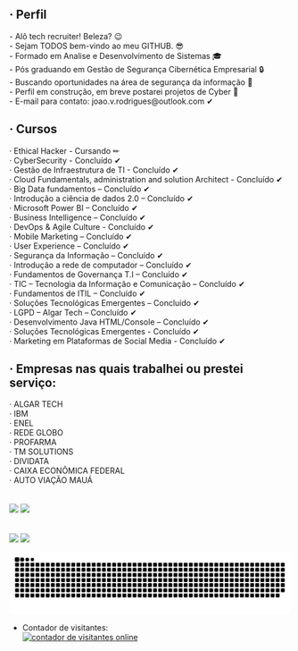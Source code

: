 <h2>· Perfil</h2>
- Alô tech recruiter! Beleza? 😉 <br>
- Sejam TODOS bem-vindo ao meu GITHUB. 😎 <br>
- Formado em Analise e Desenvolvimento de Sistemas 🎓 <br>
- Pós graduando em Gestão de Segurança Cibernética Empresarial 🔒 <br>
- Buscando oportunidades na área de segurança da informação 🏸 <br>
- Perfil em construção, em breve postarei projetos de Cyber 🙌 <br>
- E-mail para contato: joao.v.rodrigues@outlook.com ✔ <br>



<h2>· Cursos</h2>

· Ethical Hacker - Cursando ✏<br>
· CyberSecurity - Concluído ✔ <br>
· Gestão de Infraestrutura de TI - Concluído ✔ <br>
· Cloud Fundamentals, administration and solution Architect - Concluído ✔ <br>
· Big Data fundamentos – Concluído ✔ <br>
· Introdução a ciência de dados 2.0 – Concluído ✔ <br>
· Microsoft Power BI – Concluído ✔ <br>
· Business Intelligence – Concluído ✔ <br>
· DevOps & Agile Culture - Concluído ✔ <br>
· Mobile Marketing – Concluído ✔ <br>
· User Experience – Concluído ✔ <br>
· Segurança da Informação – Concluído ✔ <br>
· Introdução a rede de computador – Concluído ✔ <br>
· Fundamentos de Governança T.I – Concluído ✔ <br>
· TIC – Tecnologia da Informação e Comunicação – Concluído ✔ <br>
· Fundamentos de ITIL – Concluído ✔ <br>
· Soluções Tecnológicas Emergentes – Concluído ✔ <br>
· LGPD – Algar Tech – Concluído  ✔ <br>
· Desenvolvimento Java HTML/Console – Concluído ✔ <br>
· Soluções Tecnológicas Emergentes - Concluído ✔ <br>
· Marketing em Plataformas de Social Media - Concluído ✔ <br>

<h2>· Empresas nas quais trabalhei ou prestei serviço: </h2>
· ALGAR TECH <br>
· IBM <br>
· ENEL <br> 
· REDE GLOBO <br>
· PROFARMA <br>
· TM SOLUTIONS<br>
· DIVIDATA  <br>
· CAIXA ECONÔMICA FEDERAL <br>
· AUTO VIAÇÃO MAUÁ <br>
<br>
<br>




<div>
  
  <img height="150em" src="https://github-readme-stats.vercel.app/api?username=VictoRodrigues92&show_icons=true&theme=dark&include_all_commits=true&count_private=true"/>


  <img height="150em" src="https://github-readme-stats.vercel.app/api/top-langs/?username=VictoRodrigues92&layout=compact&langs_count=7&theme=dark"/>

<div>
  <a href="https://github.com/VictorRodrigues92">
 </div>
 <br>
<div  align="center"> 
  <div style="display: inline_block"><br>
    
</div>


    
</div>
  <a href="https://www.instagram.com/joaovictor_ti/" target="_blank"><img src="https://img.shields.io/badge/-Instagram-%23E4405F?style=for-the-badge&logo=instagram&logoColor=white" target="_blank"></a>
  <a href="https://www.linkedin.com/in/victor-rodrigues-05980b147/" target="_blank"><img src="https://img.shields.io/badge/-LinkedIn-%230077B5?style=for-the-badge&logo=linkedin&logoColor=white" target="_blank"></a> 
 
![Snake animation](https://raw.githubusercontent.com/Platane/snk/output/github-contribution-grid-snake.svg)
 
- Contador de visitantes: <br> 
<a href="https://www.webcontadores.com" title="contador de visitantes online"><img src="https://counter9.stat.ovh/private/webcontadores.php?c=hg8fyrfab4tzk1pjjcl945et6llz7s11" border="0" title="contador de visitantes online" alt="contador de visitantes online"></a>
  
</div>
 
